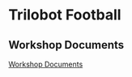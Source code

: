 # Trilobot Football

## Workshop Documents

[Workshop Documents](https://github.com/jondave/trilobot_football/wiki/Trilobot-Football-Workshop)
